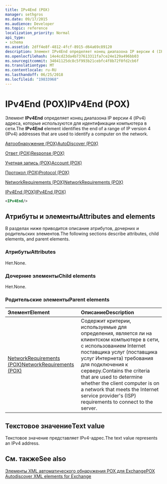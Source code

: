 ```yaml
---
title: IPv4End (POX)
manager: sethgros
ms.date: 09/17/2015
ms.audience: Developer
ms.topic: reference
localization_priority: Normal
api_type:
- schema
ms.assetid: 2dff4e8f-4812-4fcf-8915-d64a69c89120
description: Элемент IPv4End определяет конец диапазона IP версии 4 (IPv4) адреса, которые используются для идентификации компьютера в сети.
ms.openlocfilehash: 14e4cd23da4b737613311fa7ce24e129a496bb03
ms.sourcegitcommit: 34041125dc8c5f993b21cebfc4f8b72f0fd2cb6f
ms.translationtype: MT
ms.contentlocale: ru-RU
ms.lasthandoff: 06/25/2018
ms.locfileid: "19833968"
---
```

# <a name="ipv4end-pox"></a><span data-ttu-id="fb760-103">IPv4End (POX)</span><span class="sxs-lookup"><span data-stu-id="fb760-103">IPv4End (POX)</span></span>

<span data-ttu-id="fb760-104">Элемент **IPv4End** определяет конец диапазона IP версии 4 (IPv4) адреса, которые используются для идентификации компьютера в сети.</span><span class="sxs-lookup"><span data-stu-id="fb760-104">The **IPv4End** element identifies the end of a range of IP version 4 (IPv4) addresses that are used to identify a computer on the network.</span></span> 
  
[<span data-ttu-id="fb760-105">Автообнаружение (POX)</span><span class="sxs-lookup"><span data-stu-id="fb760-105">AutoDiscover (POX)</span></span>](autodiscover-pox.md)
  
[<span data-ttu-id="fb760-106">Ответ (POX)</span><span class="sxs-lookup"><span data-stu-id="fb760-106">Response (POX)</span></span>](response-pox.md)
  
[<span data-ttu-id="fb760-107">Учетная запись (POX)</span><span class="sxs-lookup"><span data-stu-id="fb760-107">Account (POX)</span></span>](account-pox.md)
  
[<span data-ttu-id="fb760-108">Протокол (POX)</span><span class="sxs-lookup"><span data-stu-id="fb760-108">Protocol (POX)</span></span>](protocol-pox.md)
  
[<span data-ttu-id="fb760-109">NetworkRequirements (POX)</span><span class="sxs-lookup"><span data-stu-id="fb760-109">NetworkRequirements (POX)</span></span>](networkrequirements-pox.md)
  
[<span data-ttu-id="fb760-110">IPv4End (POX)</span><span class="sxs-lookup"><span data-stu-id="fb760-110">IPv4End (POX)</span></span>](ipv4end-pox.md)
  
```xml
<IPv4End/>
```

## <a name="attributes-and-elements"></a><span data-ttu-id="fb760-111">Атрибуты и элементы</span><span class="sxs-lookup"><span data-stu-id="fb760-111">Attributes and elements</span></span>

<span data-ttu-id="fb760-112">В разделах ниже приводится описание атрибутов, дочерних и родительских элементов.</span><span class="sxs-lookup"><span data-stu-id="fb760-112">The following sections describe attributes, child elements, and parent elements.</span></span>
  
### <a name="attributes"></a><span data-ttu-id="fb760-113">Атрибуты</span><span class="sxs-lookup"><span data-stu-id="fb760-113">Attributes</span></span>

<span data-ttu-id="fb760-114">Нет.</span><span class="sxs-lookup"><span data-stu-id="fb760-114">None.</span></span>
  
### <a name="child-elements"></a><span data-ttu-id="fb760-115">Дочерние элементы</span><span class="sxs-lookup"><span data-stu-id="fb760-115">Child elements</span></span>

<span data-ttu-id="fb760-116">Нет.</span><span class="sxs-lookup"><span data-stu-id="fb760-116">None.</span></span>
  
### <a name="parent-elements"></a><span data-ttu-id="fb760-117">Родительские элементы</span><span class="sxs-lookup"><span data-stu-id="fb760-117">Parent elements</span></span>

|<span data-ttu-id="fb760-118">**Элемент**</span><span class="sxs-lookup"><span data-stu-id="fb760-118">**Element**</span></span>|<span data-ttu-id="fb760-119">**Описание**</span><span class="sxs-lookup"><span data-stu-id="fb760-119">**Description**</span></span>|
|:-----|:-----|
|[<span data-ttu-id="fb760-120">NetworkRequirements (POX)</span><span class="sxs-lookup"><span data-stu-id="fb760-120">NetworkRequirements (POX)</span></span>](networkrequirements-pox.md) <br/> |<span data-ttu-id="fb760-121">Содержит критерии, используемые для определения, является ли на клиентском компьютере в сети, с использованием Internet поставщика услуг (поставщика услуг Интернета) требования для подключения к серверу.</span><span class="sxs-lookup"><span data-stu-id="fb760-121">Contains the criteria that are used to determine whether the client computer is on a network that meets the Internet service provider's (ISP) requirements to connect to the server.</span></span>  <br/> |
   
## <a name="text-value"></a><span data-ttu-id="fb760-122">Текстовое значение</span><span class="sxs-lookup"><span data-stu-id="fb760-122">Text value</span></span>

<span data-ttu-id="fb760-123">Текстовое значение представляет IPv4-адрес.</span><span class="sxs-lookup"><span data-stu-id="fb760-123">The text value represents an IPv4 address.</span></span>
  
## <a name="see-also"></a><span data-ttu-id="fb760-124">См. также</span><span class="sxs-lookup"><span data-stu-id="fb760-124">See also</span></span>



[<span data-ttu-id="fb760-125">Элементы XML автоматического обнаружения POX для Exchange</span><span class="sxs-lookup"><span data-stu-id="fb760-125">POX Autodiscover XML elements for Exchange</span></span>](pox-autodiscover-xml-elements-for-exchange.md)

